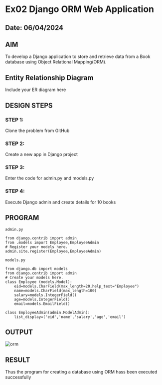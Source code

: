 # Ex02 Django ORM Web Application
## Date: 06/04/2024

## AIM
To develop a Django application to store and retrieve data from a Book database using Object Relational Mapping(ORM).

## Entity Relationship Diagram

Include your ER diagram here

## DESIGN STEPS

### STEP 1:
Clone the problem from GitHub

### STEP 2:
Create a new app in Django project

### STEP 3:
Enter the code for admin.py and models.py

### STEP 4:
Execute Django admin and create details for 10 books

## PROGRAM
```
admin.py

from django.contrib import admin
from .models import Employee,EmployeeAdmin
# Register your models here.
admin.site.register(Employee,EmployeeAdmin)

models.py

from django.db import models
from django.contrib import admin
# Create your models here.
class Employee (models.Model):
    eid=models.CharField(max_length=20,help_text="Employee")
    name=models.CharField(max_length=100)
    salary=models.IntegerField()
    age=models.IntegerField()
    email=models.EmailField()

class EmployeeAdmin(admin.ModelAdmin):
    list_display=('eid','name','salary','age','email')
```

## OUTPUT
![orm](https://github.com/CHANDRUMANIKANDAN/ORM/assets/118644502/ef71bb91-eef5-4533-94dd-4359b5383a97)



## RESULT
Thus the program for creating a database using ORM hass been executed successfully
